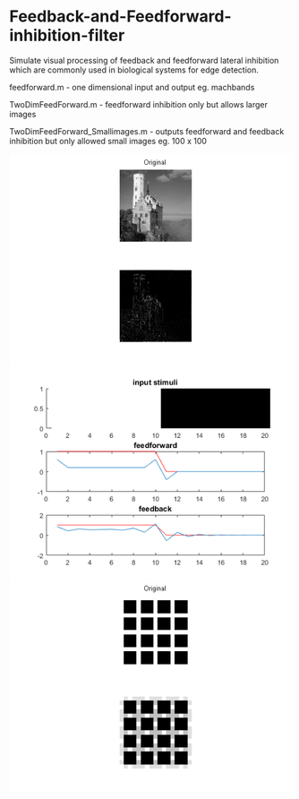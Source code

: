 # Feedback-and-Feedforward-inhibition-filter
Simulate visual processing of feedback and feedforward lateral inhibition which are commonly used in biological systems for edge detection. 

feedforward.m - one dimensional input and output eg. machbands

TwoDimFeedForward.m - feedforward inhibition only but allows larger images

TwoDimFeedForward_Smallimages.m - outputs feedforward and feedback inhibition but only allowed small images eg. 100 x 100

![](/Figure10.png)
![](/Figure2_04.png)
![](/Figure11.png)
